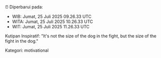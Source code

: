 ⏰ Diperbarui pada:
- WIB: Jumat, 25 Juli 2025 09.26.33 UTC
- WITA: Jumat, 25 Juli 2025 10.26.33 UTC
- WIT: Jumat, 25 Juli 2025 11.26.33 UTC

Kutipan Inspiratif:
"It's not the size of the dog in the fight, but the size of the fight in the dog."


Kategori: motivational

